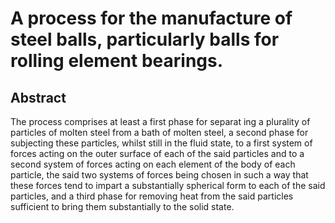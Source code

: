 # A process for the manufacture of steel balls, particularly balls for rolling element bearings.

## Abstract
The process comprises at least a first phase for separat ing a plurality of particles of molten steel from a bath of molten steel, a second phase for subjecting these particles, whilst still in the fluid state, to a first system of forces acting on the outer surface of each of the said particles and to a second system of forces acting on each element of the body of each particle, the said two systems of forces being chosen in such a way that these forces tend to impart a substantially spherical form to each of the said particles, and a third phase for removing heat from the said particles sufficient to bring them substantially to the solid state.